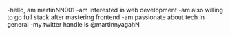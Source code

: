 -hello, am martinNN001
-am interested in web development
-am also willing to go full stack after mastering frontend
-am passionate about tech in general
-my twitter handle is @martinnyagahN
<!---
MartinNN001/MartinNN001 is a ✨ special ✨ repository because its `README.md` (this file) appears on your GitHub profile.
You can click the Preview link to take a look at your changes.
--->
